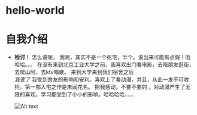 # hello-world
# 自我介绍
- **检讨！**
  怎么说呢， 我呢，其实不是一个死宅，半个。说出来可能有点假！哈哈哈。。。
  在没有来到北京工业大学之前，我喜欢出门看电影，去陪朋友逛街，去爬山阿，去ktv唱歌。
  来到大学来到我们宿舍之后  
  _我变了_ 我受到舍友的影响和安利。喜欢上了看动漫，并且，从此一发不可收拾。第一部入宅之作是未闻花名。
  把我感动，不要不要的 。对动漫产生了无限的喜欢。学习都受到了小小的影响。哈哈哈哈......

     ![Alt text](http://image.baidu.com/search/detail?ct=503316480&z=&tn=baiduimagedetail&ipn=d&word=%E6%9C%AA%E9%97%BB%E8%8A%B1%E5%90%8D&step_word=&ie=utf-8&in=&cl=2&lm=-1&st=-1&cs=1596449672,2210597263&os=941252479,1334497739&simid=3319241510,333393236&pn=14&rn=1&di=70472852010&ln=1979&fr=&fmq=1474369160042_R&ic=0&s=undefined&se=&sme=&tab=0&width=&height=&face=undefined&is=&istype=2&ist=&jit=&bdtype=0&adpicid=0&pi=0&gsm=0&objurl=http%3A%2F%2Fimg4q.duitang.com%2Fuploads%2Fitem%2F201409%2F16%2F20140916125925_B22x3.thumb.700_0.jpeg&rpstart=0&rpnum=0&adpicid=0)

     